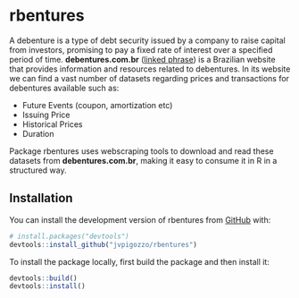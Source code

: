 
<!-- README.md is generated from README.Rmd. Please edit that file -->

# rbentures

<!-- badges: start -->
<!-- badges: end -->

A debenture is a type of debt security issued by a company to raise
capital from investors, promising to pay a fixed rate of interest over a
specified period of time. **debentures.com.br** ([linked
phrase](http://www.debentures.com.br/)) is a Brazilian website that
provides information and resources related to debentures. In its website
we can find a vast number of datasets regarding prices and transactions
for debentures available such as:

- Future Events (coupon, amortization etc)
- Issuing Price
- Historical Prices
- Duration

Package rbentures uses webscraping tools to download and read these
datasets from **debentures.com.br**, making it easy to consume it in R
in a structured way.

## Installation

You can install the development version of rbentures from
[GitHub](https://github.com/) with:

``` r
# install.packages("devtools")
devtools::install_github("jvpigozzo/rbentures")
```

To install the package locally, first build the package and then install it:

``` r
devtools::build()
devtools::install()
```
